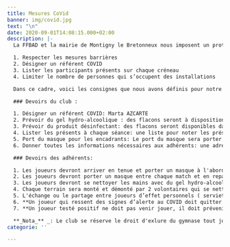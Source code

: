 ```yaml
---
title: Mesures CoVid
banner: img/covid.jpg
text: "\n"
date: 2020-09-01T14:08:15.000+02:00
description: |-
  La FFBAD et la mairie de Montigny le Bretonneux nous imposent un protocole sanitaire afin de pouvoir pratiquer sereinement notre activité sportive :

  1. Respecter les mesures barrières
  2. Désigner un référent COVID
  3. Lister les participants présents sur chaque créneau
  4. Limiter le nombre de personnes qui s’occupent des installations

  Dans ce cadre, voici les consignes que nous avons définis pour notre club, applicables à partir du 01/09/2020 et jusqu'à nouvel ordre.

  ### Devoirs du club :

  1. Désigner un référent COVID: Marta AZCARTE
  2. Prévoir du gel hydro-alcoolique : des flacons seront à disposition dans les gymnases
  3. Prévoir du produit désinfectant: des flacons seront disponibles dans les gymnases
  4. Lister les présents à chaque séance: une liste pour noter les présents sera disponible à chaque séance
  5. Port du masque pour les encadrants: Le port du masque sera porter par les encadrants jeunes et par les entraîneurs
  6. Donner toutes les informations nécessaires aux adhérents: une adresse mail spécifique a été créée : [bcmb.covid@gmail.com](mailto:bcmb.covid@gmail.com) Si vous avez des questions, n'hésitez pas à écrire sur cette adresse

  ### Devoirs des adhérents:

  1. Les joueurs devront arriver en tenue et porter un masque à l'abord du gymnase
  2. Les joueurs devront porter un masque entre chaque match et en repartant du gymnase. Pendant les matchs, le masque devra être déposé dans une boîte/pochette hermétique, qui dans rester dans le sac de chacun. Il ne doit surtout ne pas être accroché aux poteaux ou mis à côté des terrains.
  3. Les joueurs devront se nettoyer les mains avec du gel hydro-alcoolique en entrant dans le gymnase et entre chaque match.
  4. Chaque terrain sera monté et démonté par 2 volontaires qui se nettoieront les mains avant et passeront du désinfectant sur les poteaux et les filets.
  5. L'échange ou le partage entre joueurs d’effet personnels ( serviettes, raquettes,...) est proscrit.
  6. **Un joueur qui ressent des signes d’alerte au COVID doit quitter le gymnase et consulter un médecin**
  7. **Un joueur testé positif ne doit pas venir jouer, il doit prévenir le club sur le mail** [**bcmb.covid@gmail.com**](mailto:bcmb.covid@gmail.com) **et indiquer à quelles séances il a participé avant de savoir qu’il était atteint.**

  **_Nota_** _: Le club se réserve le droit d'exlure du gymnase tout joueur qui ne respecterait pas ces consignes_.
categorie: ''

---
```

